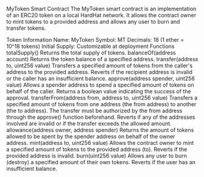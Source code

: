 MyToken Smart Contract
The MyToken smart contract is an implementation of an ERC20 token on a local HardHat network. It allows the contract owner to mint tokens to a provided address and allows any user to burn and transfer tokens.

Token Information
Name: MyToken
Symbol: MT
Decimals: 18 (1 ether = 10^18 tokens)
Initial Supply: Customizable at deployment
Functions
totalSupply()
Returns the total supply of tokens.
balanceOf(address account)
Returns the token balance of a specified address.
transfer(address to, uint256 value)
Transfers a specified amount of tokens from the caller's address to the provided address.
Reverts if the recipient address is invalid or the caller has an insufficient balance.
approve(address spender, uint256 value)
Allows a spender address to spend a specified amount of tokens on behalf of the caller.
Returns a boolean value indicating the success of the approval.
transferFrom(address from, address to, uint256 value)
Transfers a specified amount of tokens from one address (the from address) to another (the to address).
The transfer must be authorized by the from address through the approve() function beforehand.
Reverts if any of the addresses involved are invalid or if the transfer exceeds the allowed amount.
allowance(address owner, address spender)
Returns the amount of tokens allowed to be spent by the spender address on behalf of the owner address.
mint(address to, uint256 value)
Allows the contract owner to mint a specified amount of tokens to the provided address (to).
Reverts if the provided address is invalid.
burn(uint256 value)
Allows any user to burn (destroy) a specified amount of their own tokens.
Reverts if the user has an insufficient balance.
